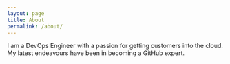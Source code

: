 ```yaml
---
layout: page
title: About
permalink: /about/
---
```


I am a DevOps Engineer with a passion for getting customers into the cloud.  My latest endeavours have been in becoming a GitHub expert.
